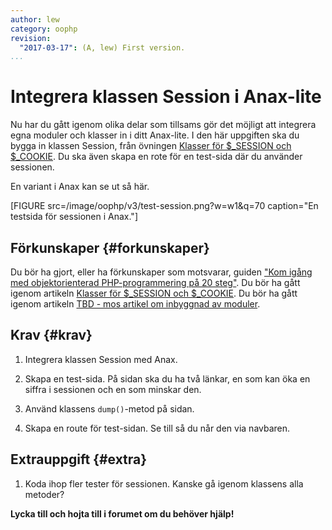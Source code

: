 ```yaml
---
author: lew
category: oophp
revision:
  "2017-03-17": (A, lew) First version.
...
```

Integrera klassen Session i Anax-lite
==================================

Nu har du gått igenom olika delar som tillsams gör det möjligt att integrera egna moduler och klasser in i ditt Anax-lite. I den här uppgiften ska du bygga in klassen Session, från övningen [Klasser för $_SESSION och $_COOKIE](kunskap/session-cookie-klasser). Du ska även skapa en rote för en test-sida där du använder sessionen.

<!--more-->

En variant i Anax kan se ut så här.

[FIGURE src=/image/oophp/v3/test-session.png?w=w1&q=70 caption="En testsida för sessionen i Anax."]

Förkunskaper {#forkunskaper}
-----------------------

Du bör ha gjort, eller ha förkunskaper som motsvarar, guiden ["Kom igång med objektorienterad PHP-programmering på 20 steg"](kunskap/kom-i-gang-med-oophp-pa-20-steg).
Du bör ha gått igenom artikeln [Klasser för $_SESSION och $_COOKIE](kunskap/session-cookie-klasser).
Du bör ha gått igenom artikeln [TBD - mos artikel om inbyggnad av moduler](tjoho).



Krav {#krav}
-----------------------

1. Integrera klassen Session med Anax.

1. Skapa en test-sida. På sidan ska du ha två länkar, en som kan öka en siffra i sessionen och en som minskar den.

1. Använd klassens `dump()`-metod på sidan.

1. Skapa en route för test-sidan. Se till så du når den via navbaren.



Extrauppgift {#extra}
-----------------------

1. Koda ihop fler tester för sessionen. Kanske gå igenom klassens alla metoder?



**Lycka till och hojta till i forumet om du behöver hjälp!**




